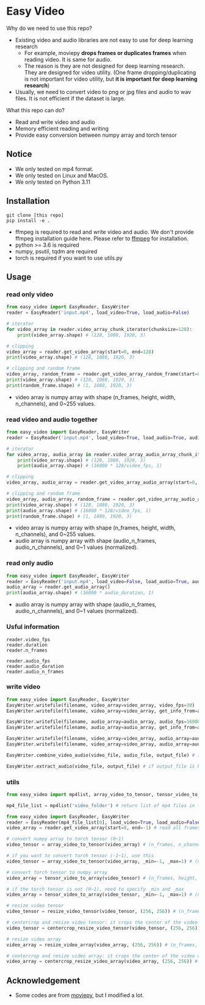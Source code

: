 # Easy Video
Why do we need to use this repo?
- Existing video and audio libraries are not easy to use for deep learning research
    - For example, moviepy **drops frames or duplicates frames** when reading video. It is same for audio.
    - The reason is they are not designed for deep learning research. They are designed for video utility. (One frame dropping/duplicating is not important for video utility, but **it is important for deep learning research**)
- Usually, we need to convert video to png or jpg files and audio to wav files. It is not efficient if the dataset is large.

What this repo can do?
- Read and write video and audio
- Memory efficient reading and writing
- Provide easy conversion between numpy array and torch tensor

## Notice
- We only tested on mp4 format.
- We only tested on Linux and MacOS.
- We only tested on Python 3.11

## Installation

```
git clone [this repo]
pip install -e .
```

- ffmpeg is required to read and write video and audio. We don't provide ffmpeg installation guide here. Please refer to [ffmpeg](https://ffmpeg.org/download.html) for installation.
- python >= 3.6 is required
- numpy, psutil, tqdm are required
- torch is required if you want to use utils.py

## Usage

### read only video
```python
from easy_video import EasyReader, EasyWriter
reader = EasyReader('input.mp4', load_video=True, load_audio=False)

# iterator
for video_array in reader.video_array_chunk_iterator(chunksize=128):
    print(video_array.shape) # (128, 1080, 1920, 3)

# clipping
video_array = reader.get_video_array(start=0, end=128)
print(video_array.shape) # (128, 1080, 1920, 3)

# clipping and random frame
video_array, random_frame = reader.get_video_array_random_frame(start=0, end=128)
print(video_array.shape) # (128, 1080, 1920, 3)
print(random_frame.shape) # (1, 1080, 1920, 3)
```

- video array is numpy array with shape (n_frames, height, width, n_channels), and 0~255 values.

### read video and audio together
```python
from easy_video import EasyReader, EasyWriter
reader = EasyReader('input.mp4', load_video=True, load_audio=True, audio_fps=16000, audio_nchannels=1) # 16kHz & mono

# iterator
for video_array, audio_array in reader.video_array_audio_array_chunk_iterator(chunksize=128):
    print(video_array.shape) # (128, 1080, 1920, 3)
    print(audio_array.shape) # (16000 * 128/video_fps, 1)

# clipping
video_array, audio_array = reader.get_video_array_audio_array(start=0, end=128)

# clipping and random frame
video_array, audio_array, random_frame = reader.get_video_array_audio_array_random_frame(start=0, end=128)
print(video_array.shape) # (128, 1080, 1920, 3)
print(audio_array.shape) # (16000 * 128/video_fps, 1)
print(random_frame.shape) # (1, 1080, 1920, 3)
```

- video array is numpy array with shape (n_frames, height, width, n_channels), and 0~255 values.
- audio array is numpy array with shape (audio_n_frames, audio_n_channels), and 0~1 values (normalized).

### read only audio
```python
from easy_video import EasyReader, EasyWriter
reader = EasyReader('input.mp4', load_video=False, load_audio=True, audio_fps=16000, audio_nchannels=1) # 16kHz & mono
audio_array = reader.get_audio_array()
print(audio_array.shape) # (16000 * audio_duration, 1)
```
- audio array is numpy array with shape (audio_n_frames, audio_n_channels), and 0~1 values (normalized).

### Usful information
```
reader.video_fps
reader.duration
reader.n_frames

reader.audio_fps
reader.audio_duration
reader.audio_n_frames
```

### write video
```python
from easy_video import EasyReader, EasyWriter
EasyWriter.writefile(filename, video_array=video_array, video_fps=30)
EasyWriter.writefile(filename, video_array=video_array, get_info_from=any_videofilename)

EasyWriter.writefile(filename, audio_array=audio_array, audio_fps=16000, audio_nchannels=1)
EasyWriter.writefile(filename, audio_array=audio_array, get_info_from=any_video_or_audio_filename)

EasyWriter.writefile(filename, video_array=video_array, audio_array=audio_array, video_fps=30, audio_fps=16000, audio_nchannels=1)
EasyWriter.writefile(filename, video_array=video_array, audio_array=audio_array, get_info_from=any_videofilename)

EasyWriter.combine_video_audio(video_file, audio_file, output_file) # if output_file is None, it will be the same as video_file

EasyWriter.extract_audio(video_file, output_file) # if output_file is None, it will be the same as video_file_name + '.wav'

```

### utils
```python
from easy_video import mp4list, array_video_to_tensor, tensor_video_to_array, resize_video_tensor, centercrop_resize_video_tensor, resize_video_array, centercrop_resize_video_array

mp4_file_list = mp4list('video_folder') # return list of mp4 files in the folder including subfolders

from easy_video import EasyReader, EasyWriter
reader = EasyReader(mp4_file_list[0], load_video=True, load_audio=False)
video_array = reader.get_video_array(start=0, end=-1) # read all frames as numpy array

# convert numpy array to torch tensor (0~1)
video_tensor = array_video_to_tensor(video_array) # (n_frames, n_channels, height, width)

# if you want to convert torch tensor (-1~1), use this
video_tensor = array_video_to_tensor(video_array, _min=-1, _max=1) # (n_frames, n_channels, height, width)

# convert torch tensor to numpy array
video_array = tensor_video_to_array(video_tensor) # (n_frames, height, width, n_channels)

# if the torch tensor is not (0~1), need to specify _min and _max
video_array = tensor_video_to_array(video_tensor, _min=-1, _max=1) # (n_frames, height, width, n_channels)

# resize video tensor
video_tensor = resize_video_tensor(video_tensor, (256, 256)) # (n_frames, n_channels, 256, 256)

# centercrop and resize video tensor: it crops the center of the video with shorter side and resize it to given size
video_tensor = centercrop_resize_video_tensor(video_tensor, (256, 256)) # (n_frames, n_channels, 256, 256) 

# resize video array
video_array = resize_video_array(video_array, (256, 256)) # (n_frames, 256, 256, n_channels)

# centercrop and resize video array: it crops the center of the video with shorter side and resize it to given size
video_array = centercrop_resize_video_array(video_array, (256, 256)) # (n_frames, 256, 256, n_channels)

```

## Acknowledgement
- Some codes are from [moviepy](https://zulko.github.io/moviepy/), but I modified a lot.

